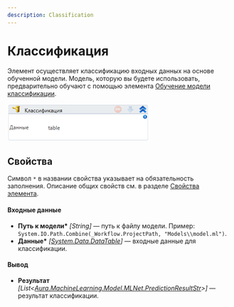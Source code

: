 ```yaml
---
description: Classification
---
```


# Классификация

Элемент осуществляет классификацию входных данных на основе обученной модели. Модель, которую вы будете использовать, предварительно обучают с помощью элемента [Обучение модели классификации](https://docs.primo-rpa.ru/primo-rpa/g_elements/el_extra/els_machine_learning/el_classification_study).

![](<../../../.gitbook/assets/image (216).png>)

## Свойства
Символ `*` в названии свойства указывает на обязательность заполнения. Описание общих свойств см. в разделе [Свойства элемента](https://docs.primo-rpa.ru/primo-rpa/primo-studio/process/elements#svoistva-elementa).

#### Входные данные

* **Путь к модели\*** *[String]* — путь к файлу модели. Пример: `System.IO.Path.Combine(_Workflow.ProjectPath, "Models\\model.ml")`.
* **Данные\*** *[[System.Data.DataTable](https://learn.microsoft.com/ru-ru/dotnet/api/system.data.datatable?view=net-8.0&viewFallbackFrom=net-4.6.1)]* — входные данные для классификации.

#### Вывод

* **Результат** *[List<[Aura.MachineLearning.Model.MLNet.PredictionResultStr](https://docs.primo-rpa.ru/primo-rpa/g_elements/el_extra/els_machine_learning/datatypes/predictionresultstr)>]* — результат классификации.
